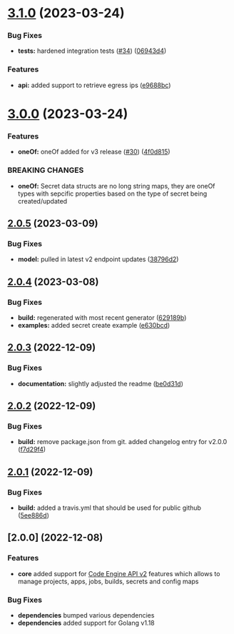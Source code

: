 # [3.1.0](https://github.ibm.com/coligo/go-sdk/compare/v3.0.0...v3.1.0) (2023-03-24)


### Bug Fixes

* **tests:** hardened integration tests ([#34](https://github.ibm.com/coligo/go-sdk/issues/34)) ([06943d4](https://github.ibm.com/coligo/go-sdk/commit/06943d4dddc3f482703e75b24f0fd86b9773aece))


### Features

* **api:** added support to retrieve egress ips ([e9688bc](https://github.ibm.com/coligo/go-sdk/commit/e9688bc8a17dc8396d9fb30921fd37a2a2564aea))

# [3.0.0](https://github.ibm.com/coligo/go-sdk/compare/v2.0.5...v3.0.0) (2023-03-24)


### Features

* **oneOf:** oneOf added for v3 release ([#30](https://github.ibm.com/coligo/go-sdk/issues/30)) ([4f0d815](https://github.ibm.com/coligo/go-sdk/commit/4f0d8151e978e9f0cb22cb05a99481300129a81f))


### BREAKING CHANGES

* **oneOf:** Secret data structs are no long string maps, they are oneOf types with sepcific properties based on the type of secret being created/updated

## [2.0.5](https://github.ibm.com/coligo/go-sdk/compare/v2.0.4...v2.0.5) (2023-03-09)


### Bug Fixes

* **model:** pulled in latest v2 endpoint updates ([38796d2](https://github.ibm.com/coligo/go-sdk/commit/38796d2175b9b01a09776d707c8dc35700e3d74f))

## [2.0.4](https://github.ibm.com/coligo/go-sdk/compare/v2.0.3...v2.0.4) (2023-03-08)


### Bug Fixes

* **build:** regenerated with most recent generator ([629189b](https://github.ibm.com/coligo/go-sdk/commit/629189b74e9fbdb8e5a58f2f0d6896e025140744))
* **examples:** added secret create example ([e630bcd](https://github.ibm.com/coligo/go-sdk/commit/e630bcdaf6ea18e138f0431d03bf21650973b445))

## [2.0.3](https://github.ibm.com/coligo/go-sdk/compare/v2.0.2...v2.0.3) (2022-12-09)


### Bug Fixes

* **documentation:** slightly adjusted the readme ([be0d31d](https://github.ibm.com/coligo/go-sdk/commit/be0d31d57f833e5a0050db5897055ccf4cea86fd))

## [2.0.2](https://github.ibm.com/coligo/go-sdk/compare/v2.0.1...v2.0.2) (2022-12-09)


### Bug Fixes

* **build:** remove package.json from git. added changelog entry for v2.0.0 ([f7d29f4](https://github.ibm.com/coligo/go-sdk/commit/f7d29f48a5f5f02befda1bb5e44906250017a20a))

## [2.0.1](https://github.ibm.com/coligo/go-sdk/compare/v2.0.0...v2.0.1) (2022-12-09)


### Bug Fixes

* **build:** added a travis.yml that should be used for public github ([5ee886d](https://github.ibm.com/coligo/go-sdk/commit/5ee886df82e99c0e06c83ab665ac82f2672acb92))


## [2.0.0] (2022-12-08)

### Features

* **core** added support for [Code Engine API v2](https://cloud.ibm.com/apidocs/codeengine/codeengine-v2.0.0) features which allows to manage projects, apps, jobs, builds, secrets and config maps

### Bug Fixes

* **dependencies** bumped various dependencies
* **dependencies** added support for Golang v1.18
